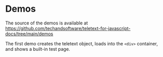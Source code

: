 # Demos

The source of the demos is available at https://github.com/techandsoftware/teletext-for-javascript-docs/tree/main/demos

The first demo creates the teletext object, loads into the `<div>` container, and shows a built-in test page.

<ClientOnly>
<div id="screen"></div>

<script setup>
import { onMounted, onUnmounted, nextTick } from 'vue'; // this is only needed for vitepress integration
import { Teletext } from '@techandsoftware/teletext';

let t;

function demo() {
    t = Teletext();
    // defaults to Level 1
    t.addTo('#screen');
    t.setDefaultG0Charset('g0_latin__english'); // selects UK G0 set
    t.showTestPage('ENGINEERING');
}

// these are needed for integration with vitepress, as the teletext package doesn't yet support server-side rendering within vitepress
onMounted(async() => { await nextTick(); demo() });
onUnmounted(() => t.destroy());
</script>
</ClientOnly>
